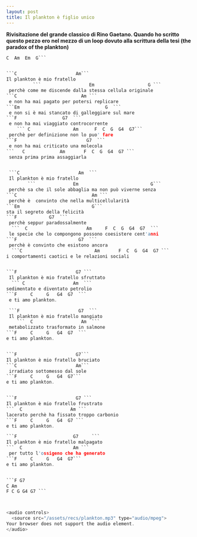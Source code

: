 ```yaml
---
layout: post
title: Il plankton è figlio unico
---
```

**Rivisitazione del grande classico di Rino Gaetano. Quando ho scritto questo pezzo ero nel mezzo di un loop dovuto alla scrittura della tesi (the paradox of the plankton)**

```C  Am  Em  G
C  Am  Em  G```  


```C                      Am```    
Il plankton è mio fratello   
          ```                  Em                    G ```    
 perchè come me discende dalla stessa cellula originale   
```C                        Am ```  
 e non ha mai pagato per potersi replicare   
```Em                                G  ```  
 e non si è mai stancato di galleggiare sul mare  
```F                 G7  ```  
 e non ha mai viaggiato controcorrente  
    ``` C                Am      F  C  G  G4  G7```    
 perchè per definizione non lo puo' fare  
```F                          G7  ```  
 e non ha mai criticato una molecola  
```   C             Am       F  C  G  G4  G7 ```  
 senza prima prima assaggiarla  


 ```C                      Am  ```  
 Il plankton è mio fratello   
        ```              Em                           G```    
 perchè sa che il sole abbaglia ma non può viverne senza   
```C                            Am ```  
 perchè è  convinto che nella multicellularità  
```Em                           G```    
sta il segreto della felicità   
```F            G7  ```  
 perchè seppur paradossalmente  
  ```  C                      Am     F  C  G  G4  G7  ```   
 le specie che lo compongono possono coesistere cent'anni  
```F                       G7  ```  
 perchè è convinto che esistono ancora  
  ```C                           Am       F  C  G  G4  G7 ```   
i comportamenti caotici e le relazioni sociali  


```F                      G7 ```   
 Il plankton è mio fratello sfruttato  
  ``` C                  Am  ```  
sedimentato e diventato petrolio   
```F     C     G   G4  G7  ```  
 e ti amo plankton.  

 ```F                      G7  ```  
 Il plankton è mio fratello mangiato  
    ```  C                  Am  ```  
 metabolizzato trasformato in salmone  
```F     C     G   G4  G7  ```  
e ti amo plankton.  


```F                      G7```    
Il plankton è mio fratello bruciato  
```C                      Am```    
 irradiato sottomesso dal sole  
```F     C     G   G4  G7```  
e ti amo plankton.  


```F                      G7 ```   
Il plankton è mio fratello frustrato  
```  C                  Am ```    
lacerato perchè ha fissato troppo carbonio  
```F     C     G   G4  G7 ```   
e ti amo plankton.   

```F                     G7     ```  
Il plankton è mio fratello malpagato  
```  C                   Am ```   
 per tutto l'ossigeno che ha generato  
```F     C     G   G4  G7```   
e ti amo plankton.   


```F G7  
C Am  
F C G G4 G7 ```



<audio controls>
  <source src="/assets/recs/plankton.mp3" type="audio/mpeg">
Your browser does not support the audio element.
</audio>
